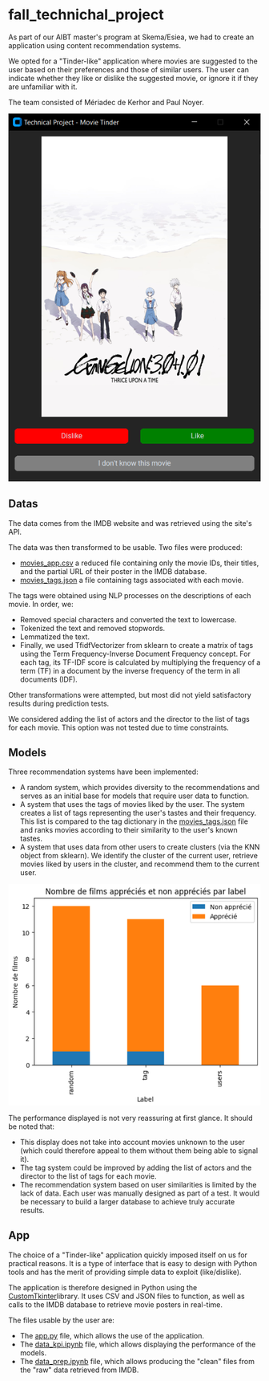 # fall_technichal_project
As part of our AIBT master's program at Skema/Esiea, we had to create an application using content recommendation systems.

We opted for a "Tinder-like" application where movies are suggested to the user based on their preferences and those of similar users. The user can indicate whether they like or dislike the suggested movie, or ignore it if they are unfamiliar with it.

The team consisted of Mériadec de Kerhor and Paul Noyer.

![](https://github.com/clonck-man/fall_tech_project/blob/main/screen_example.png)

## Datas
The data comes from the IMDB website and was retrieved using the site's API.

The data was then transformed to be usable. Two files were produced:
- [movies_app.csv](https://github.com/clonck-man/fall_tech_project/blob/main/data/clean_datas/movies_app.csv) a reduced file containing only the movie IDs, their titles, and the partial URL of their poster in the IMDB database.
- [movies_tags.json](https://github.com/clonck-man/fall_tech_project/blob/main/data/clean_datas/movies_tags.json) a file containing tags associated with each movie.

The tags were obtained using NLP processes on the descriptions of each movie. In order, we:
- Removed special characters and converted the text to lowercase.
- Tokenized the text and removed stopwords.
- Lemmatized the text.
- Finally, we used TfidfVectorizer from sklearn to create a matrix of tags using the Term Frequency-Inverse Document Frequency concept. For each tag, its TF-IDF score is calculated by multiplying the frequency of a term (TF) in a document by the inverse frequency of the term in all documents (IDF).

Other transformations were attempted, but most did not yield satisfactory results during prediction tests.

We considered adding the list of actors and the director to the list of tags for each movie. This option was not tested due to time constraints.

## Models
Three recommendation systems have been implemented:
- A random system, which provides diversity to the recommendations and serves as an initial base for models that require user data to function.
- A system that uses the tags of movies liked by the user. The system creates a list of tags representing the user's tastes and their frequency. This list is compared to the tag dictionary in the [movies_tags.json](https://github.com/clonck-man/fall_tech_project/blob/main/data/clean_datas/movies_tags.json) file and ranks movies according to their similarity to the user's known tastes.
- A system that uses data from other users to create clusters (via the KNN object from sklearn). We identify the cluster of the current user, retrieve movies liked by users in the cluster, and recommend them to the current user.

![](https://github.com/clonck-man/fall_tech_project/blob/main/data/kpi_datas/kpi.png)

The performance displayed is not very reassuring at first glance. It should be noted that:
- This display does not take into account movies unknown to the user (which could therefore appeal to them without them being able to signal it).
- The tag system could be improved by adding the list of actors and the director to the list of tags for each movie.
- The recommendation system based on user similarities is limited by the lack of data. Each user was manually designed as part of a test. It would be necessary to build a larger database to achieve truly accurate results.

## App
The choice of a "Tinder-like" application quickly imposed itself on us for practical reasons. It is a type of interface that is easy to design with Python tools and has the merit of providing simple data to exploit (like/dislike).

The application is therefore designed in Python using the [CustomTkinter](https://github.com/TomSchimansky/CustomTkinter)library. It uses CSV and JSON files to function, as well as calls to the IMDB database to retrieve movie posters in real-time.

The files usable by the user are:
- The [app.py](https://github.com/clonck-man/fall_tech_project/blob/main/app.py) file, which allows the use of the application.
- The [data_kpi.ipynb](https://github.com/clonck-man/fall_tech_project/blob/main/data/kpi_datas/data_kpi.ipynb) file, which allows displaying the performance of the models.
- The [data_prep.ipynb](https://github.com/clonck-man/fall_tech_project/blob/main/data/raw_datas/data_prep.ipynb) file, which allows producing the "clean" files from the "raw" data retrieved from IMDB.
